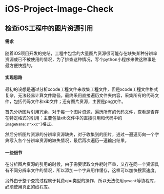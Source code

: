 iOS-Project-Image-Check
=======================

## 检查iOS工程中的图片资源引用

#### 需求

随着iOS项目开发的完结，工程中包含的大量图片资源很可能存在缺失某种分辨率资源或已不被使用的情况，为了排查这种情况，写个python小程序来做这种事是最方便快捷的。

#### 实现思路

最初的设想是通过分析xcode工程文件来收集工程文件，但是xcode工程文件格式复杂，无法轻易计算文件路径。最终采用直接遍历文件夹内容，采集所有的代码文件，包括代码文件和xib文件；还有图片资源，主要是png文件。

首先分析图片引用冗余，对于每一个图片资源，遍历所有的代码文件，查看是否存在特定格式的引用：主要包括xib文件中的直接引用和代码中的`imageName:@"xxx"]`格式。

然后分析图片资源的分辨率资源缺失，对于收集到的图片，通过一遍遍历向一个字典写入各个分辨率资源的缺失情况，最后再次遍历一遍输出结果。

#### 一些细节

在分析图片资源的引用的时候，由于需要读取文件耗时严重，又存在同一个资源具有不同分辨率文件的情况，所以添加一个字典用作缓存，这样可以加快搜索速度。

另外由于整个查找过程属于耗费cpu类型的操作，所以无法使用`gevent`等协程库，必须使用真正的线程库。
